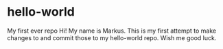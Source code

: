 # hello-world
My first ever repo
Hi!
My name is Markus. This is my first attempt to make changes to and commit those to my hello-world repo.
Wish me good luck.
